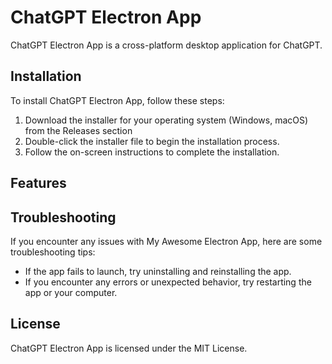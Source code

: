 # ChatGPT Electron App
ChatGPT Electron App is a cross-platform desktop application for ChatGPT.

## Installation

To install ChatGPT Electron App, follow these steps:

1. Download the installer for your operating system (Windows, macOS) from the Releases section
2. Double-click the installer file to begin the installation process.
3. Follow the on-screen instructions to complete the installation.

## Features

## Troubleshooting

If you encounter any issues with My Awesome Electron App, here are some troubleshooting tips:

- If the app fails to launch, try uninstalling and reinstalling the app.
- If you encounter any errors or unexpected behavior, try restarting the app or your computer.

## License

ChatGPT Electron App is licensed under the MIT License.
